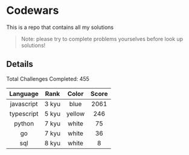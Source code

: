 # Codewars

This is a repo that contains all my solutions

> Note: please try to complete problems yourselves before look up solutions!

## Details

Total Challenges Completed: 455

|  Language  | Rank  | Color  | Score |
| :--------: | :---: | :----: | :---: |
| javascript | 3 kyu | blue | 2061 |
| typescript | 5 kyu | yellow | 246 |
| python | 7 kyu | white | 75 |
| go | 7 kyu | white | 36 |
| sql | 8 kyu | white | 8 |
		        